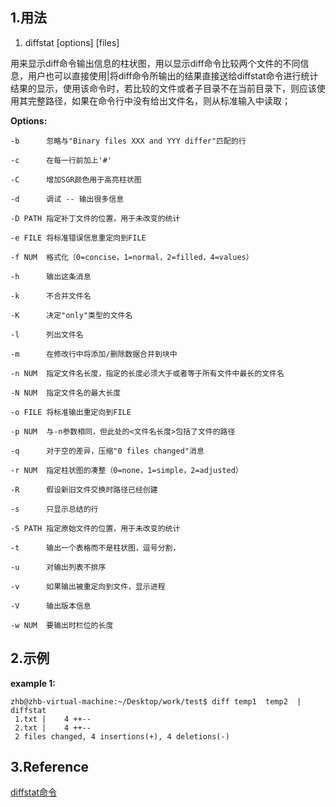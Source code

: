 ## 1.用法

1. diffstat [options] [files]

用来显示diff命令输出信息的柱状图，用以显示diff命令比较两个文件的不同信息，用户也可以直接使用|将diff命令所输出的结果直接送给diffstat命令进行统计结果的显示，使用该命令时，若比较的文件或者子目录不在当前目录下，则应该使用其完整路径，如果在命令行中没有给出文件名，则从标准输入中读取；


**Options:**

    -b      忽略与"Binary files XXX and YYY differ"匹配的行

    -c      在每一行前加上'#'

    -C      增加SGR颜色用于高亮柱状图

    -d      调试 -- 输出很多信息

    -D PATH 指定补丁文件的位置，用于未改变的统计

    -e FILE 将标准错误信息重定向到FILE

    -f NUM  格式化（0=concise，1=normal，2=filled，4=values）

    -h      输出这条消息

    -k      不合并文件名

    -K      决定"only"类型的文件名

    -l      列出文件名

    -m      在修改行中将添加/删除数据合并到块中

    -n NUM  指定文件名长度，指定的长度必须大于或者等于所有文件中最长的文件名

    -N NUM  指定文件名的最大长度

    -o FILE 将标准输出重定向到FILE

    -p NUM  与-n参数相同，但此处的<文件名长度>包括了文件的路径

    -q      对于空的差异，压缩"0 files changed"消息

    -r NUM  指定柱状图的凑整（0=none，1=simple，2=adjusted）

    -R      假设新旧文件交换时路径已经创建

    -s      只显示总结的行

    -S PATH 指定原始文件的位置，用于未改变的统计

    -t      输出一个表格而不是柱状图，逗号分割，

    -u      对输出列表不排序

    -v      如果输出被重定向到文件，显示进程

    -V      输出版本信息

    -w NUM  要输出时栏位的长度


## 2.示例

**example 1:**

    zhb@zhb-virtual-machine:~/Desktop/work/test$ diff temp1  temp2  | diffstat
     1.txt |    4 ++--
     2.txt |    4 ++--
     2 files changed, 4 insertions(+), 4 deletions(-)


## 3.Reference

[diffstat命令](http://man.linuxde.net/diffstat)
